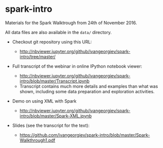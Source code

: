 # spark-intro

Materials for the Spark Walktrough from 24th of November 2016.

All data files are also available in the `data/` directory.

- Checkout git repository using this URL: 
  - http://nbviewer.jupyter.org/github/ivangeorgiev/spark-intro/tree/master/

- Full transcript of the webinar in online IPython notebook viewer:
  - http://nbviewer.jupyter.org/github/ivangeorgiev/spark-intro/blob/master/Transcript.ipynb
  - Transcript contains much more details and examples than what was shown, including some data preparation and exploration activities.

- Demo on using XML with Spark
  - http://nbviewer.jupyter.org/github/ivangeorgiev/spark-intro/blob/master/Spark-XML.ipynb

  
- Slides (see the transcript for the text):  
  - https://github.com/ivangeorgiev/spark-intro/blob/master/Spark-Walkthrough1.pdf

